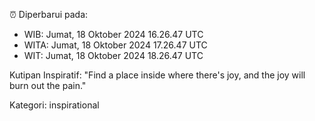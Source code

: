 ⏰ Diperbarui pada:
- WIB: Jumat, 18 Oktober 2024 16.26.47 UTC
- WITA: Jumat, 18 Oktober 2024 17.26.47 UTC
- WIT: Jumat, 18 Oktober 2024 18.26.47 UTC

Kutipan Inspiratif:
"Find a place inside where there's joy, and the joy will burn out the pain."


Kategori: inspirational

